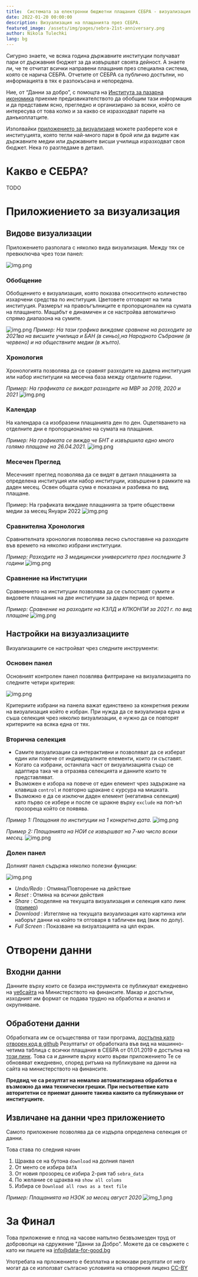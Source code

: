 ```yaml
---
title:  Системата за електронни бюджетни плащания СЕБРА - визуализация
date: 2022-01-20 00:00:00
description: Визуализация на плащанията през СЕБРА.     
featured_image: /assets/img/pages/sebra-21st-anniversary.png
author: Nikola Tulechki 
lang: bg
---
```


Сигурно знаете, че всяка година държавните институции получават пари от държавния бюджет за да извършват своята дейност. 
А знаете ли, че те отчитат всички направени плащания през специална система, която се нарича СЕБРА. 
Отчетите от СЕБРА са публично достъпни, но информацията в тях е разпокъсана и непоредена. 

Ние, от “Данни за добро”, с помощта на [Института за пазарна икономика](https://ime.bg/)  приехме предизвикателството да обобщим тази информация и да представим ясно, прегледно и организирано за всеки, който се интересува от това колко и за какво се изразходват парите на данъкоплатците.

Изполвайки [приложението за визуализаия](https://data-for-good.bg/sebra) можете разберете коя е институцията, която тегли най-много пари в брой или да видите как държавните медии или държавните висши училища изразходват своя бюджет. Нека го разгледаме в детаил.

# Какво е СЕБРА?

TODO

# Приложиението за визуализация

## Видове визуализации

Приложението разполага с няколко вида визуализация.
Между тях се превкключва чрез този панел:

![img.png](../../assets/img/sebra/sections.png)

### Обобщение

Обобщението е визуализация, която показва относитлното количество изхарчени средства по институция.
Цветовете отговарят на типа институция.
Размерът на правоъгълниците е пропорционален на сумата на плащането.
Мащабът е динамичен и се настройва автоматично спрямо диапазона на сумите. 

![img.png](../../assets/img/sebra/obobshtenie.png)
*Пример: На тази графика виждаме сравнене на разходите за 2021ва на висшите училища и БАН (в синьо),на Народното Събрание (в червено) и на обществните медии (в жълто).*

### Хронология

Хронологията позволява да се сравнят разходите на дадена институция или набор институции на месечна база между отделните години. 

*Пример: На графиката се виждат разходите на МВР за 2019, 2020 и 2021*
![img.png](../../assets/img/sebra/hronologia.png)

### Календар

На календара са изобразени плащанията ден по ден. 
Оцветяването  на отделните дни е пропорционално на сумата на плащания.

*Пример: На графиката се вижда че БНТ е извършила едно много голямо плащане на 26.04.2021.*
![img.png](../../assets/img/sebra/kalendar.png)

### Месечен Преглед

Месечният преглед позволява да се видят в детаил плащанията за определена институция или набор институции, извършени в рамките на даден месец.
Освен общата сума е показана и разбивка по вид плащане.

Пример: На графиката виждаме плащанията за трите обществени медии за месец Януари 2022
![img.png](../../assets/img/sebra/mesechen.png)

### Сравнителна Хронология

Сравнителната хронология позволява лесно съпоставяне на разходите във времето на няколко избрани институции.

*Пример: Разходите на 3 медицински университета през последните 3 години*
![img.png](../../assets/img/sebra/srav_hronologia.png)

### Сравнение на Институции 

Сравнението на институции позволява да се съпоставят сумите и видовете плащания на две институции за даден период от време.

*Пример: Сравнение на рaзходите на КЗЛД и КПКОНПИ за 2021 г. по вид плащане*
![img.png](../../assets/img/sebra/srav_institucii.png)

## Настройки на визуазлизациите

Визуализациите се настройват чрез следните инструменти:

### Основен панел 

Основният контролен панел позвлява филтриране на визуализацията по следните четири критерия:

  ![img.png](../../assets/img/sebra/panel.png)

Критериите избрани на панела важат единствено за конкретния режим на визуализация който е избран.
При нужда да се визуализира една и съша селекция чрез няколко визуализации, е нужно да се повторят критериите на всяка една от тях.

### Вторична селекция

* Самите визуализации са интерактивни и позволяват да се изберат един или повече от индивидуалните елементи, които ги съставят.
* Когато са избрани, останлата част от визуализацията също се адаптира така че а отразява селекцията и данните които те представляват.
* Възможен е избора на повече от един елемент чрез задържане на клавиша `control` и повторно щракане с курсура на мишката.
* Възможно е да се изключи даден елемент (негативна селекция) като първо се избере и после се щракне върху `exclude` на поп-ъп прозореца който се появява. 

*Пример 1: Плащания по институции на 1 конкретна дата.*
![img.png](../../assets/img/sebra/kalendar_select_1.png)

*Пример 2: Плащанията на НОИ се извършват на 7-мо число всеки месец.*
![img.png](../../assets/img/sebra/kalendar_select_2.png)

### Долен панел

Долният панел съдържа няколко полезни функции:

![img.png](../../assets/img/sebra/bottom_controls.png)

* *Undo/Redo* : Отмяна/Повторение на действие
* *Reset* : Отмяна на всички действия
* *Share* : Споделяне на текущата визуализация и селекция като линк ([пример](https://public.tableau.com/shared/CW2R9NS6K?:display_count=y&:origin=viz_share_link&:embed=y))
* *Download* : Изтегляне на текущата визуализация като картинка или наборът данни на който тя отговаря в табличен вид (виж по долу).
* *Full Screen* : Показване на визуалзацията на цял екран. 

# Отворени данни

## Входни данни

Данните върху които се базира инструмента се публикуват ежедневно на [уебсайта](https://www.minfin.bg/bg/transparency) на Министерството на финансите.
Макар и достъпни, изходният им формат се подава трудно на обработка и анализ и окрупняване.  

## Обработени данни

Обработката им се осъществява от тази програма, [достъпна като отворен код в github](https://github.com/data-for-good-bg/sebra-scrape)
Резултатът от обработката във вид на машинно-четима таблица с всички плащания в СЕБРА от 01.01.2019 е достъпна на [този линк](https://docs.google.com/spreadsheets/d/1VoB4dIH2Y2x2O-eH0ivNmBUYCcT-1NR6T5h8eWkE33Y/gviz/tq?tqx=out:csv&gid=1639699984).
Това са и данните върху които върви приложението
Те се обновяват ежедневно, според ритъма на публикуване на данни на сайта на министерството на финансите.

**Предвид че са резултат на немалко автоматизирана обработка е възможно да има технически грешки. При несъответвие като авторитетни се приемат данните такива каквито са публикувани от институциите.** 

## Извличане на данни чрез приложението

Самото приложение позволява да се издърпа определена селекция от данни. 

Това става по следния начин
1. Щраква се на бутона `download` на долния панел 
2. От менто се избира `DATA`
3. От новия прозорец се избира 2-рия таб `sebra_data`
4. По желание се щраква на `show all colums`
5. Избира се `Download all rows as a text file`

*Пример: Плащанията на НЗОК за месец август 2020*
![img_1.png](../../assets/img/sebra/download_data.png)

# За Финал

Това приложение е плод на часове напълно безвъзмезден труд от доброволци на сдружение "Данни за Добро". 
Можете да се свържете с като ни пишете на [info@data-for-good.bg](mailto:info@data-for-good.bg)

Употребата на прложението е безплатна и всяккави резултати от него могат да се използват сългасно условията на отворения лиценз [CC-BY](https://creativecommons.org/licenses/by/2.5/bg/)

